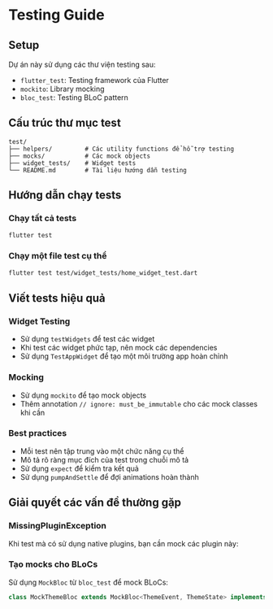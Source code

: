 # Testing Guide

## Setup

Dự án này sử dụng các thư viện testing sau:
- `flutter_test`: Testing framework của Flutter
- `mockito`: Library mocking
- `bloc_test`: Testing BLoC pattern

## Cấu trúc thư mục test

```
test/
├── helpers/         # Các utility functions để hỗ trợ testing
├── mocks/           # Các mock objects
├── widget_tests/    # Widget tests
└── README.md        # Tài liệu hướng dẫn testing
```

## Hướng dẫn chạy tests

### Chạy tất cả tests

```bash
flutter test
```

### Chạy một file test cụ thể

```bash
flutter test test/widget_tests/home_widget_test.dart
```

## Viết tests hiệu quả

### Widget Testing

- Sử dụng `testWidgets` để test các widget
- Khi test các widget phức tạp, nên mock các dependencies
- Sử dụng `TestAppWidget` để tạo một môi trường app hoàn chỉnh

### Mocking

- Sử dụng `mockito` để tạo mock objects
- Thêm annotation `// ignore: must_be_immutable` cho các mock classes khi cần

### Best practices

- Mỗi test nên tập trung vào một chức năng cụ thể
- Mô tả rõ ràng mục đích của test trong chuỗi mô tả
- Sử dụng `expect` để kiểm tra kết quả
- Sử dụng `pumpAndSettle` để đợi animations hoàn thành

## Giải quyết các vấn đề thường gặp

### MissingPluginException

Khi test mà có sử dụng native plugins, bạn cần mock các plugin này:

### Tạo mocks cho BLoCs

Sử dụng `MockBloc` từ `bloc_test` để mock BLoCs:

```dart
class MockThemeBloc extends MockBloc<ThemeEvent, ThemeState> implements ThemeBloc {}
```
